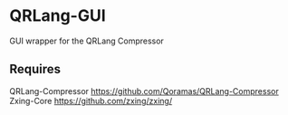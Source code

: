 # QRLang-GUI
GUI wrapper for the QRLang Compressor

## Requires
QRLang-Compressor https://github.com/Qoramas/QRLang-Compressor
Zxing-Core https://github.com/zxing/zxing/